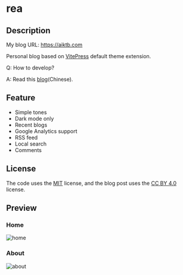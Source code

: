 # rea

## Description

My blog URL: https://aiktb.com

Personal blog based on [VitePress](https://vitepress.dev/) default theme extension.

Q: How to develop?

A: Read this [blog](https://aiktb.com/posts/vitepress-blog)(Chinese).

## Feature

- Simple tones
- Dark mode only
- Recent blogs
- Google Analytics support
- RSS feed
- Local search
- Comments

## License

The code uses the [MIT](https://github.com/aiktb/rea/blob/master/LICENSE) license, and the blog post uses the [CC BY 4.0](https://creativecommons.org/licenses/by/4.0/) license.

## Preview

### Home

![home](https://s2.loli.net/2023/05/23/nf8B1aYZ9cVoGRM.webp)

### About

![about](https://s2.loli.net/2023/05/23/HrZUqgvdh5joM7X.webp)
